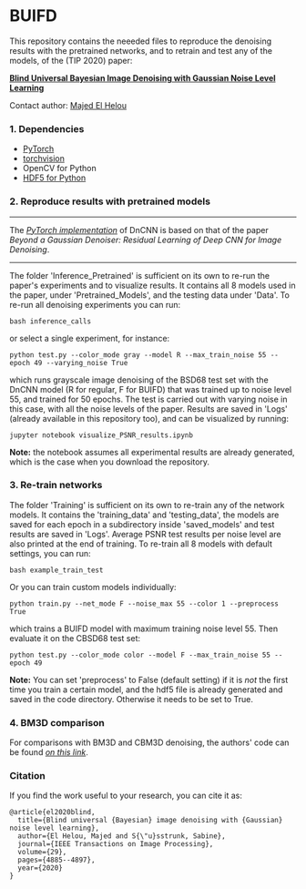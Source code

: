 # BUIFD

This repository contains the neeeded files to reproduce the denoising results with the pretrained networks, and to retrain and test any of the models, of the (TIP 2020) paper:

**[Blind Universal Bayesian Image Denoising with Gaussian Noise Level Learning](https://arxiv.org/abs/1907.03029)**

Contact author: [Majed El Helou](http://majedelhelou.github.io)


### 1. Dependencies
* [PyTorch](http://pytorch.org/)
* [torchvision](https://github.com/pytorch/vision)
* OpenCV for Python
* [HDF5 for Python](http://www.h5py.org/)

### 2. Reproduce results with pretrained models
****
The [*PyTorch implementation*](https://github.com/SaoYan/DnCNN-PyTorch) of DnCNN is based on that of the paper *Beyond a Gaussian Denoiser: Residual Learning of Deep CNN for Image Denoising*.
****

The folder 'Inference_Pretrained' is sufficient on its own to re-run the paper's experiments and to visualize results.
It contains all 8 models used in the paper, under 'Pretrained_Models', and the testing data under 'Data'.
To re-run all denoising experiments you can run:
```
bash inference_calls
```
or select a single experiment, for instance:
```
python test.py --color_mode gray --model R --max_train_noise 55 --epoch 49 --varying_noise True
```
which runs grayscale image denoising of the BSD68 test set with the DnCNN model (R for regular, F for BUIFD) that was trained up to noise level 55, and trained for 50 epochs. The test is carried out with varying noise in this case, with all the noise levels of the paper.
Results are saved in 'Logs' (already available in this repository too), and can be visualized by running:
```
jupyter notebook visualize_PSNR_results.ipynb
```
**Note:** the notebook assumes all experimental results are already generated, which is the case when you download the repository.

### 3. Re-train networks
The folder 'Training' is sufficient on its own to re-train any of the network models. It contains the 'training_data' and 'testing_data', the models are saved for each epoch in a subdirectory inside 'saved_models' and test results are saved in 'Logs'. Average PSNR test results per noise level are also printed at the end of training.
To re-train all 8 models with default settings, you can run:
```
bash example_train_test
```
Or you can train custom models individually:
```
python train.py --net_mode F --noise_max 55 --color 1 --preprocess True
```
which trains a BUIFD model with maximum training noise level 55. Then evaluate it on the CBSD68 test set:
```
python test.py --color_mode color --model F --max_train_noise 55 --epoch 49
```
**Note:** You can set 'preprocess' to False (default setting) if it is *not* the first time you train a certain model, and the hdf5 file is already generated and saved in the code directory. Otherwise it needs to be set to True.


### 4. BM3D comparison
For comparisons with BM3D and CBM3D denoising, the authors' code can be found [*on this link*](http://www.cs.tut.fi/~foi/GCF-BM3D/).

### Citation
If you find the work useful to your research, you can cite it as:
```
@article{el2020blind,
  title={Blind universal {Bayesian} image denoising with {Gaussian} noise level learning},
  author={El Helou, Majed and S{\"u}sstrunk, Sabine},
  journal={IEEE Transactions on Image Processing},
  volume={29},
  pages={4885--4897},
  year={2020}
}
```


